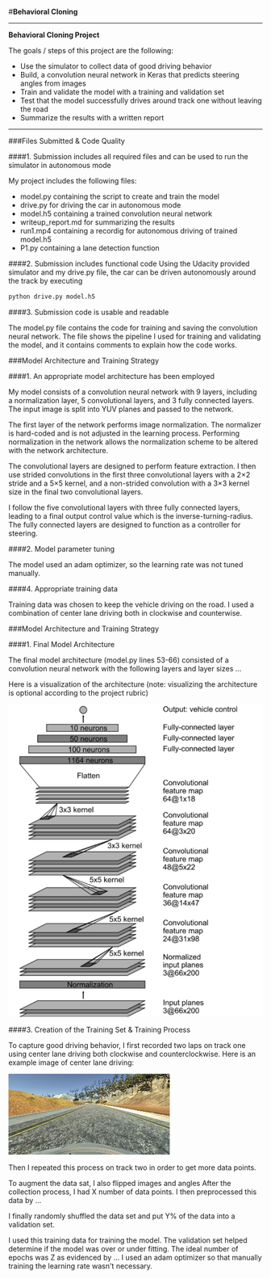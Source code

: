 #**Behavioral Cloning** 


---

**Behavioral Cloning Project**

The goals / steps of this project are the following:
* Use the simulator to collect data of good driving behavior
* Build, a convolution neural network in Keras that predicts steering angles from images
* Train and validate the model with a training and validation set
* Test that the model successfully drives around track one without leaving the road
* Summarize the results with a written report


[//]: # (Image References)

[image1]: ./examples/model.png "Model Visualization"
[image2]: ./examples/2017_08_06_19_03_48_687.jpg "drive image"
[image3]: ./examples/final_2017_08_06_19_03_48_687 "lane detection Image"
[image4]: ./examples/placeholder_small.png "Recovery Image"
[image5]: ./examples/placeholder_small.png "Recovery Image"
[image6]: ./examples/placeholder_small.png "Normal Image"
[image7]: ./examples/placeholder_small.png "Flipped Image"

---
###Files Submitted & Code Quality

####1. Submission includes all required files and can be used to run the simulator in autonomous mode

My project includes the following files:
* model.py containing the script to create and train the model
* drive.py for driving the car in autonomous mode
* model.h5 containing a trained convolution neural network 
* writeup_report.md for summarizing the results
* run1.mp4 containing a recordig for autonomous driving of trained model.h5
* P1.py containing a lane detection function

####2. Submission includes functional code
Using the Udacity provided simulator and my drive.py file, the car can be driven autonomously around the track by executing 
```sh
python drive.py model.h5
```

####3. Submission code is usable and readable

The model.py file contains the code for training and saving the convolution neural network. The file shows the pipeline I used for training and validating the model, and it contains comments to explain how the code works.

###Model Architecture and Training Strategy

####1. An appropriate model architecture has been employed

My model consists of a convolution neural network with 9 layers, including a normalization layer, 5 convolutional layers, and 3 fully connected layers. The input image is split into YUV planes and passed to the network.

The first layer of the network performs image normalization. The normalizer is hard-coded and is not adjusted in the learning process. Performing normalization in the network allows the normalization scheme to be altered with the network architecture.

The convolutional layers are designed to perform feature extraction. I then use strided convolutions in the first three convolutional layers with a 2×2 stride and a 5×5 kernel, and a non-strided convolution with a 3×3 kernel size in the final two convolutional layers.

I follow the five convolutional layers with three fully connected layers, leading to a final output control value which is the inverse-turning-radius. The fully connected layers are designed to function as a controller for steering.


####2. Model parameter tuning

The model used an adam optimizer, so the learning rate was not tuned manually.

####4. Appropriate training data

Training data was chosen to keep the vehicle driving on the road. I used a combination of center lane driving both in clockwise and counterwise.

 

###Model Architecture and Training Strategy


####1. Final Model Architecture

The final model architecture (model.py lines 53-66) consisted of a convolution neural network with the following layers and layer sizes ...

Here is a visualization of the architecture (note: visualizing the architecture is optional according to the project rubric)

![alt text][image1]

####3. Creation of the Training Set & Training Process

To capture good driving behavior, I first recorded two laps on track one using center lane driving both clockwise and counterclockwise. Here is an example image of center lane driving:

![alt text][image2]



Then I repeated this process on track two in order to get more data points.

To augment the data sat, I also flipped images and angles 
After the collection process, I had X number of data points. I then preprocessed this data by ...


I finally randomly shuffled the data set and put Y% of the data into a validation set. 

I used this training data for training the model. The validation set helped determine if the model was over or under fitting. The ideal number of epochs was Z as evidenced by ... I used an adam optimizer so that manually training the learning rate wasn't necessary.
